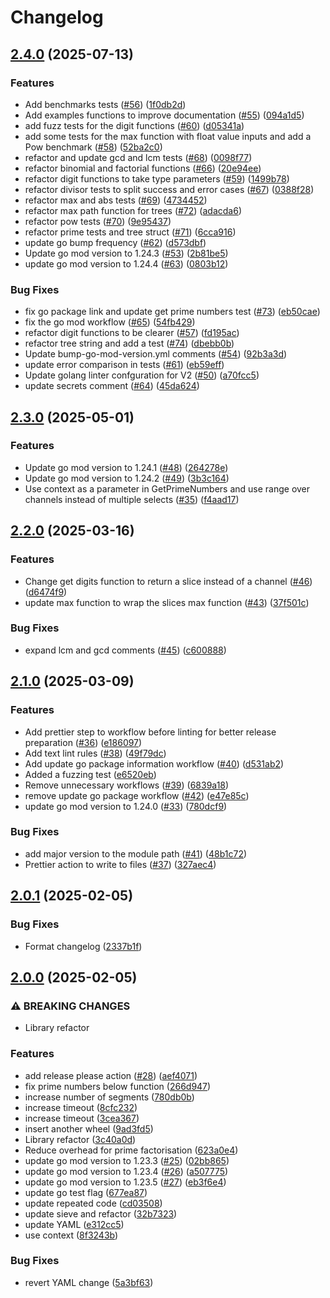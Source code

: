 # Changelog

## [2.4.0](https://github.com/andrew-field/maths/compare/v2.3.0...v2.4.0) (2025-07-13)


### Features

* Add benchmarks tests ([#56](https://github.com/andrew-field/maths/issues/56)) ([1f0db2d](https://github.com/andrew-field/maths/commit/1f0db2dc957fd1479a240a583d999459004540d5))
* Add examples functions to improve documentation ([#55](https://github.com/andrew-field/maths/issues/55)) ([094a1d5](https://github.com/andrew-field/maths/commit/094a1d54ef84d7f2a44b7fc24ce2baac40832d75))
* add fuzz tests for the digit functions ([#60](https://github.com/andrew-field/maths/issues/60)) ([d05341a](https://github.com/andrew-field/maths/commit/d05341a7b623ba2ccbbdad81c4938256e17c6a2e))
* add some tests for the max function with float value inputs and add a Pow benchmark ([#58](https://github.com/andrew-field/maths/issues/58)) ([52ba2c0](https://github.com/andrew-field/maths/commit/52ba2c00ffb9d3a1e16e48ede9fcdf25bc1f2a87))
* refactor and update gcd and lcm tests ([#68](https://github.com/andrew-field/maths/issues/68)) ([0098f77](https://github.com/andrew-field/maths/commit/0098f776e357c70462ed3ba76afdf5f1bf63e283))
* refactor binomial and factorial functions ([#66](https://github.com/andrew-field/maths/issues/66)) ([20e94ee](https://github.com/andrew-field/maths/commit/20e94ee9ba7c0871d9ab7ed2f32158485664fae3))
* refactor digit functions to take type parameters ([#59](https://github.com/andrew-field/maths/issues/59)) ([1499b78](https://github.com/andrew-field/maths/commit/1499b78bdcc7c7918fae9f4818f8f5dfcc277980))
* refactor divisor tests to split success and error cases ([#67](https://github.com/andrew-field/maths/issues/67)) ([0388f28](https://github.com/andrew-field/maths/commit/0388f28be425be5caeb3295aacd7633c8882bcb3))
* refactor max and abs tests ([#69](https://github.com/andrew-field/maths/issues/69)) ([4734452](https://github.com/andrew-field/maths/commit/47344521bd996e65afcc7a2be3eaa24a2ada788a))
* refactor max path function for trees ([#72](https://github.com/andrew-field/maths/issues/72)) ([adacda6](https://github.com/andrew-field/maths/commit/adacda6283c0403116bfc1beafe7419f166da191))
* refactor pow tests ([#70](https://github.com/andrew-field/maths/issues/70)) ([9e95437](https://github.com/andrew-field/maths/commit/9e95437891afdcbba5922cf082bad571723bd313))
* refactor prime tests and tree struct ([#71](https://github.com/andrew-field/maths/issues/71)) ([6cca916](https://github.com/andrew-field/maths/commit/6cca916df582362c89c0a1ee833166472edd0cab))
* update go bump frequency ([#62](https://github.com/andrew-field/maths/issues/62)) ([d573dbf](https://github.com/andrew-field/maths/commit/d573dbf4a9327d3dbff1a5f3281c09293cab3922))
* Update go mod version to 1.24.3 ([#53](https://github.com/andrew-field/maths/issues/53)) ([2b81be5](https://github.com/andrew-field/maths/commit/2b81be50516db94fe02aea590585526ac68a7ffb))
* update go mod version to 1.24.4 ([#63](https://github.com/andrew-field/maths/issues/63)) ([0803b12](https://github.com/andrew-field/maths/commit/0803b1257cb908fc3fb7531090cc2937d671a7dd))


### Bug Fixes

* fix go package link and update get prime numbers test ([#73](https://github.com/andrew-field/maths/issues/73)) ([eb50cae](https://github.com/andrew-field/maths/commit/eb50cae0641e3dd37bfcc10d8b66b07644b966c7))
* fix the go mod workflow ([#65](https://github.com/andrew-field/maths/issues/65)) ([54fb429](https://github.com/andrew-field/maths/commit/54fb429db5ad6a254a35961b30705f4c539576fb))
* refactor digit functions to be clearer ([#57](https://github.com/andrew-field/maths/issues/57)) ([fd195ac](https://github.com/andrew-field/maths/commit/fd195ac70ec3b9df308b736f46a2d49770fd3095))
* refactor tree string and add a test ([#74](https://github.com/andrew-field/maths/issues/74)) ([dbebb0b](https://github.com/andrew-field/maths/commit/dbebb0b14f3f61f6ebccc299d8cf1731008e59e6))
* Update bump-go-mod-version.yml comments ([#54](https://github.com/andrew-field/maths/issues/54)) ([92b3a3d](https://github.com/andrew-field/maths/commit/92b3a3db0e5a69b94400bced3081142e6e399bdc))
* update error comparison in tests ([#61](https://github.com/andrew-field/maths/issues/61)) ([eb59eff](https://github.com/andrew-field/maths/commit/eb59eff2f6e04a397052fbf6fb9f488c73d9348c))
* Update golang linter confguration for V2 ([#50](https://github.com/andrew-field/maths/issues/50)) ([a70fcc5](https://github.com/andrew-field/maths/commit/a70fcc5638abef94ced3b8f449c1f308bac00559))
* update secrets comment ([#64](https://github.com/andrew-field/maths/issues/64)) ([45da624](https://github.com/andrew-field/maths/commit/45da624f36d4575d25c283df56e6b89ecb96c688))

## [2.3.0](https://github.com/andrew-field/maths/compare/v2.2.0...v2.3.0) (2025-05-01)


### Features

* Update go mod version to 1.24.1 ([#48](https://github.com/andrew-field/maths/issues/48)) ([264278e](https://github.com/andrew-field/maths/commit/264278e0f67cee42053c7af9e27fb3be5b4419ad))
* Update go mod version to 1.24.2 ([#49](https://github.com/andrew-field/maths/issues/49)) ([3b3c164](https://github.com/andrew-field/maths/commit/3b3c164277550c76ce6df34ba08d74131fdbb49d))
* Use context as a parameter in GetPrimeNumbers and use range over channels instead of multiple selects ([#35](https://github.com/andrew-field/maths/issues/35)) ([f4aad17](https://github.com/andrew-field/maths/commit/f4aad178606b234241d894b7ecd5a69f2c4a83a8))

## [2.2.0](https://github.com/andrew-field/maths/compare/v2.1.0...v2.2.0) (2025-03-16)


### Features

* Change get digits function to return a slice instead of a channel ([#46](https://github.com/andrew-field/maths/issues/46)) ([d6474f9](https://github.com/andrew-field/maths/commit/d6474f984dbf3cb0e8637f0bae9d1a515b2e5499))
* update max function to wrap the slices max function ([#43](https://github.com/andrew-field/maths/issues/43)) ([37f501c](https://github.com/andrew-field/maths/commit/37f501c2a7f67b8d985c1940e06f4f89f39616f4))


### Bug Fixes

* expand lcm and gcd comments ([#45](https://github.com/andrew-field/maths/issues/45)) ([c600888](https://github.com/andrew-field/maths/commit/c6008885a67c5f76e384a017acc3fa3324b82882))

## [2.1.0](https://github.com/andrew-field/maths/compare/v2.0.1...v2.1.0) (2025-03-09)


### Features

* Add prettier step to workflow before linting for better release preparation ([#36](https://github.com/andrew-field/maths/issues/36)) ([e186097](https://github.com/andrew-field/maths/commit/e1860979a580739d198f3453094395cae427a15e))
* Add text lint rules ([#38](https://github.com/andrew-field/maths/issues/38)) ([49f79dc](https://github.com/andrew-field/maths/commit/49f79dc1ae40c0ce65cc39366a95fef4dfaceaa4))
* Add update go package information workflow ([#40](https://github.com/andrew-field/maths/issues/40)) ([d531ab2](https://github.com/andrew-field/maths/commit/d531ab26da8089b92261361fccdf905e1615af46))
* Added a fuzzing test ([e6520eb](https://github.com/andrew-field/maths/commit/e6520eb2f37ee05b84094159227e280e785e2f25))
* Remove unnecessary workflows ([#39](https://github.com/andrew-field/maths/issues/39)) ([6839a18](https://github.com/andrew-field/maths/commit/6839a18f21564817ca6364821a67afd9fd272545))
* remove update go package workflow ([#42](https://github.com/andrew-field/maths/issues/42)) ([e47e85c](https://github.com/andrew-field/maths/commit/e47e85c7bcedab9f3e114bbde44db7c7e9ffa6eb))
* update go mod version to 1.24.0 ([#33](https://github.com/andrew-field/maths/issues/33)) ([780dcf9](https://github.com/andrew-field/maths/commit/780dcf93b613aff4b4057f26b5e45dd7c663c10d))


### Bug Fixes

* add major version to the module path ([#41](https://github.com/andrew-field/maths/issues/41)) ([48b1c72](https://github.com/andrew-field/maths/commit/48b1c72515ba62267933413d1100b71ab52c4a36))
* Prettier action to write to files ([#37](https://github.com/andrew-field/maths/issues/37)) ([327aec4](https://github.com/andrew-field/maths/commit/327aec42b29506dda28767561757e24474fe24f5))

## [2.0.1](https://github.com/andrew-field/maths/compare/v2.0.0...v2.0.1) (2025-02-05)


### Bug Fixes

* Format changelog ([2337b1f](https://github.com/andrew-field/maths/commit/2337b1fc2cb42608032f61a889ad6961807b8116))

## [2.0.0](https://github.com/andrew-field/maths/compare/v1.1.1...v2.0.0) (2025-02-05)


### ⚠ BREAKING CHANGES

* Library refactor

### Features

* add release please action ([#28](https://github.com/andrew-field/maths/issues/28)) ([aef4071](https://github.com/andrew-field/maths/commit/aef407131924d11893aa36188e203fa782ec558b))
* fix prime numbers below function ([266d947](https://github.com/andrew-field/maths/commit/266d947efd8c2b6492ef65a9be6636719548d37e))
* increase number of segments ([780db0b](https://github.com/andrew-field/maths/commit/780db0bddaf256a491601003188ac9ef8b80be2e))
* increase timeout ([8cfc232](https://github.com/andrew-field/maths/commit/8cfc232d8214d491c369b356fcb39d94d783b2ea))
* increase timeout ([3cea367](https://github.com/andrew-field/maths/commit/3cea367b3f0206e10f5ed28439f01474c0df138f))
* insert another wheel ([9ad3fd5](https://github.com/andrew-field/maths/commit/9ad3fd571ccf92d8357bf7c02a6dd5ae5959f4b6))
* Library refactor ([3c40a0d](https://github.com/andrew-field/maths/commit/3c40a0dedd16db64e1097f97c69b2e4c3da90461))
* Reduce overhead for prime factorisation ([623a0e4](https://github.com/andrew-field/maths/commit/623a0e418cbb73ae63e194e068c377c76c0d800c))
* update go mod version to 1.23.3 ([#25](https://github.com/andrew-field/maths/issues/25)) ([02bb865](https://github.com/andrew-field/maths/commit/02bb865077b291ae6a01d9b8525f76ee0d8b6f96))
* update go mod version to 1.23.4 ([#26](https://github.com/andrew-field/maths/issues/26)) ([a507775](https://github.com/andrew-field/maths/commit/a507775bc0fae973449b405f99fc9e63aa9bf662))
* update go mod version to 1.23.5 ([#27](https://github.com/andrew-field/maths/issues/27)) ([eb3f6e4](https://github.com/andrew-field/maths/commit/eb3f6e43598c03b3f1787ab6fb49774cce9ac4c7))
* update go test flag ([677ea87](https://github.com/andrew-field/maths/commit/677ea87daa9ebcbb54f8ca8ec2fb95e2e046ab94))
* update repeated code ([cd03508](https://github.com/andrew-field/maths/commit/cd03508267ca85df7908f668c3eea2f924fa9d3f))
* update sieve and refactor ([32b7323](https://github.com/andrew-field/maths/commit/32b7323aaa4dc23ad2328c0d26232ce15d8883f3))
* update YAML ([e312cc5](https://github.com/andrew-field/maths/commit/e312cc57a0d0ab42304c46bdd2429b60354c0981))
* use context ([8f3243b](https://github.com/andrew-field/maths/commit/8f3243b2dbb7e7f00b84f707853fe12a317ff18d))

### Bug Fixes

* revert YAML change ([5a3bf63](https://github.com/andrew-field/maths/commit/5a3bf633401d9a89c264e035930b9efb824800ac))
